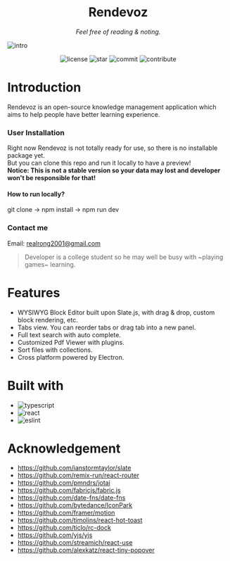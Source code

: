 <h1 align="center">Rendevoz</h1>
<p align="center"><i>Feel free of reading & noting.</i></p>
<img alt="intro" src="https://user-images.githubusercontent.com/30063889/197826377-d65fa30e-219c-45d7-87e1-431d5c153910.gif"/>
<p align="center">
<img alt="license" src="https://img.shields.io/badge/License-AGPL%20v3-orange.svg"/>
<img alt="star" src="https://img.shields.io/github/stars/RealRong/Rendevoz?style=social"/>
<img alt="commit" src="https://img.shields.io/github/commit-activity/w/RealRong/Rendevoz"/>
<img alt="contribute" src="https://img.shields.io/badge/contributes-welcome-%238590ae"/>
</p>

# Introduction

Rendevoz is an open-source knowledge management application which aims to help people have better learning experience.

### User Installation

Right now Rendevoz is not totally ready for use, so there is no installable package yet.  
But you can clone this repo and run it locally to have a preview!  
**Notice: This is not a stable version so your data may lost and developer won't be responsible for that!**

#### How to run locally?

git clone -> npm install -> npm run dev

### Contact me

Email: realrong2001@gmail.com

> Developer is a college student so he may well be busy with ~playing games~ learning.

# Features

- WYSIWYG Block Editor built upon Slate.js, with drag & drop, custom block rendering, etc.
- Tabs view. You can reorder tabs or drag tab into a new panel.
- Full text search with auto complete.
- Customized Pdf Viewer with plugins.
- Sort files with collections.
- Cross platform powered by Electron.

# Built with

- <img alt="typescript" src="https://img.shields.io/badge/TypeScript-007ACC?style=for-the-badge&logo=typescript&logoColor=white"/>
- <img alt="react" src="https://img.shields.io/badge/React-20232A?style=for-the-badge&logo=react&logoColor=61DAFB"/>
- <img alt="eslint" src="https://img.shields.io/badge/eslint-3A33D1?style=for-the-badge&logo=eslint&logoColor=white"/>

# Acknowledgement

- https://github.com/ianstormtaylor/slate
- https://github.com/remix-run/react-router
- https://github.com/pmndrs/jotai
- https://github.com/fabricjs/fabric.js
- https://github.com/date-fns/date-fns
- https://github.com/bytedance/IconPark
- https://github.com/framer/motion
- https://github.com/timolins/react-hot-toast
- https://github.com/ticlo/rc-dock
- https://github.com/yjs/yjs
- https://github.com/streamich/react-use
- https://github.com/alexkatz/react-tiny-popover
